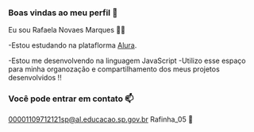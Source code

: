 ### Boas vindas ao meu perfil 🌺

Eu sou Rafaela Novaes Marques 👸🎀

-Estou estudando na plataflorma [Alura]( https://cursos.alura.com.br).


-Estou me desenvolvendo na linguagem JavaScript
-Utilizo esse espaço para minha organozação e compartilhamento dos meus projetos desenvolvidos !!


### Você pode entrar em contato 📫

00001109712121sp@al.educacao.sp.gov.br
Rafinha_05 🎀



![]()
